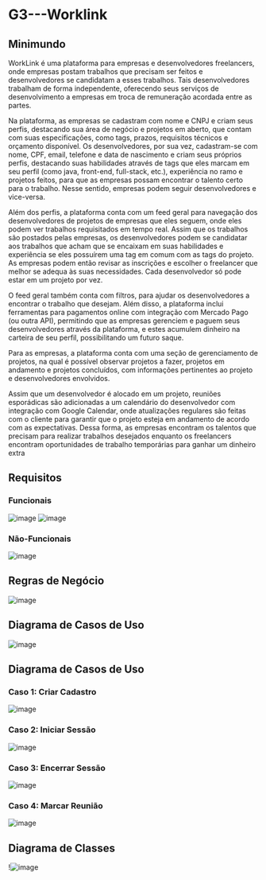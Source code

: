 # G3---Worklink

## Minimundo
WorkLink é uma plataforma para empresas e desenvolvedores freelancers, onde empresas postam trabalhos que precisam ser feitos e desenvolvedores se candidatam a esses trabalhos. Tais desenvolvedores trabalham de forma independente, oferecendo seus serviços de desenvolvimento a empresas em troca de remuneração acordada entre as partes.

Na plataforma, as empresas se cadastram com nome e CNPJ e criam seus perfis, destacando sua área de negócio e projetos em aberto, que contam com suas especificações, como tags, prazos, requisitos técnicos e orçamento disponível. Os desenvolvedores, por sua vez, cadastram-se com nome, CPF, email, telefone e data de nascimento e criam seus próprios perfis, destacando suas habilidades através de tags que eles marcam em seu perfil (como java, front-end, full-stack, etc.), experiência no ramo e projetos feitos, para que as empresas possam encontrar o talento certo para o trabalho. Nesse sentido, empresas podem seguir desenvolvedores e vice-versa.

Além dos perfis, a plataforma conta com um feed geral para navegação dos desenvolvedores de projetos de empresas que eles seguem, onde eles podem ver trabalhos requisitados em tempo real. Assim que os trabalhos são postados pelas empresas, os desenvolvedores podem se candidatar aos trabalhos que acham que se encaixam em suas habilidades e experiência se eles possuírem uma tag em comum com as tags do projeto. As empresas podem então revisar as inscrições e escolher o freelancer que melhor se adequa às suas necessidades. Cada desenvolvedor só pode estar em um projeto por vez.

O feed geral também conta com filtros, para ajudar os desenvolvedores a encontrar o trabalho que desejam. Além disso, a plataforma inclui ferramentas para pagamentos online com integração com Mercado Pago (ou outra API), permitindo que as empresas gerenciem e paguem seus desenvolvedores através da plataforma, e estes acumulem dinheiro na carteira de seu perfil, possibilitando um futuro saque.

Para as empresas, a plataforma conta com uma seção de gerenciamento de projetos, na qual é possível observar projetos a fazer, projetos em andamento e projetos concluídos, com informações pertinentes ao projeto e desenvolvedores envolvidos.

Assim que um desenvolvedor é alocado em um projeto, reuniões esporádicas são adicionadas a um calendário do desenvolvedor com integração com Google Calendar, onde atualizações regulares são feitas com o cliente para garantir que o projeto esteja em andamento de acordo com as expectativas. Dessa forma, as empresas encontram os talentos que precisam para realizar trabalhos desejados enquanto os freelancers encontram oportunidades de trabalho temporárias para ganhar um dinheiro extra
 
 ## Requisitos
 
 ### Funcionais
 
 ![image](https://user-images.githubusercontent.com/83520652/235211240-0dece606-dbff-47ad-8402-71bd90fb4473.png)
![image](https://user-images.githubusercontent.com/83520652/235211396-076ce9f2-36a7-45cb-bd0b-e986cf1d42da.png)

 ### Não-Funcionais
 
 ![image](https://user-images.githubusercontent.com/83520652/235212825-1d2f036d-1bfa-4c2c-a51f-ad937ef44b98.png)

## Regras de Negócio

![image](https://user-images.githubusercontent.com/83520652/235212953-74d4d1f1-d51f-4e65-a95f-f6d67f352a01.png)

## Diagrama de Casos de Uso

![image](https://user-images.githubusercontent.com/83520652/235213127-c25f171c-92e1-43a4-8be6-5255ed21e162.png)

## Diagrama de Casos de Uso

### Caso 1: Criar Cadastro

![image](https://user-images.githubusercontent.com/83520652/235237886-286866f6-0594-4f36-bd50-c6aaf927eb51.png)

### Caso 2: Iniciar Sessão

![image](https://user-images.githubusercontent.com/83520652/235237977-52f7d74b-dbb5-4ae5-86e6-2e5f44d0aa76.png)

### Caso 3: Encerrar Sessão

![image](https://user-images.githubusercontent.com/83520652/235238058-0558c14f-0598-4bbd-9259-83bca2e203c4.png)

### Caso 4: Marcar Reunião

![image](https://user-images.githubusercontent.com/83520652/235238160-e3a541dd-262c-4315-b629-adaa19228c5c.png)

## Diagrama de Classes

!![image](https://user-images.githubusercontent.com/83520652/235218546-b283c9c6-b615-4a0c-bc5c-2a1cd62583c7.png)

